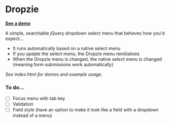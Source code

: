 # Dropzie

**[See a demo](https://jeremyblaze.github.io/Dropzie/)**

A simple, searchable jQuery dropdown select menu that behaves how you'd expect...

- It runs automatically based on a native select menu
- If you update the select menu, the Dropzie menu reinitialises
- When the Dropzie menu is changed, the native select menu is changed (meaning form submissions work automatically)

_See index.html for demos and example usage._

### To do...

- [ ] Focus menu with tab key
- [ ] Validation
- [ ] Field style (have an option to make it look like a field with a dropdown instead of a menu)